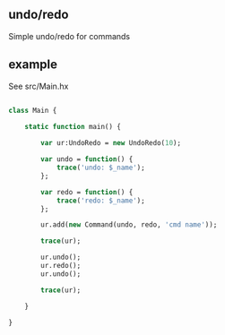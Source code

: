 ## undo/redo  
Simple undo/redo for commands

## example  
See src/Main.hx

```haxe

class Main {
        
    static function main() {

        var ur:UndoRedo = new UndoRedo(10);

        var undo = function() {
            trace('undo: $_name');
        };

        var redo = function() {
            trace('redo: $_name');
        };

        ur.add(new Command(undo, redo, 'cmd name'));

        trace(ur);

        ur.undo();
        ur.redo();
        ur.undo();

        trace(ur);

    }

}

```

